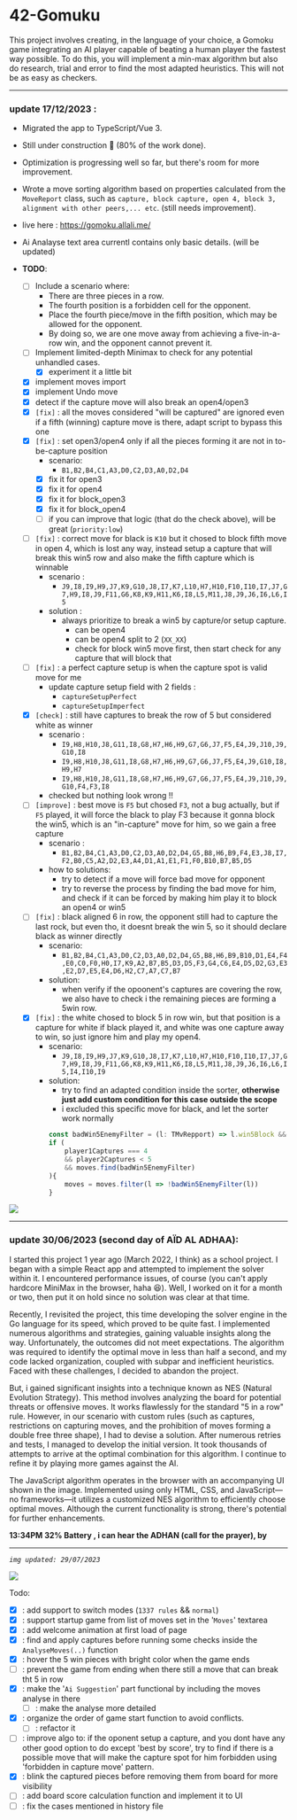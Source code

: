 # 42-Gomuku
This project involves creating, in the language of your choice, a Gomoku game integrating an AI player capable of beating a human player the fastest way possible. To do this, you will implement a min-max algorithm but also do research, trial and error to find the most adapted heuristics. This will not be as easy as checkers. 

---

### update 17/12/2023 :
- Migrated the app to TypeScript/Vue 3.
- Still under construction 🚧 (80% of the work done).
- Optimization is progressing well so far, but there's room for more improvement.
- Wrote a move sorting algorithm based on properties calculated from the `MoveReport` class, such as `capture, block capture, open 4, block 3, alignment with other peers,... etc`. (still needs improvement).

- live here : https://gomoku.allali.me/
- Ai Analayse text area currentl contains only basic details. (will be updated)
- **TODO**:
    - [ ] Include a scenario where:
        - There are three pieces in a row.
        - The fourth position is a forbidden cell for the opponent.
        - Place the fourth piece/move in the fifth position, which may be allowed for the opponent.
        - By doing so, we are one move away from achieving a five-in-a-row win, and the opponent cannot prevent it.
    - [ ] Implement limited-depth Minimax to check for any potential unhandled cases.
        - [x] experiment it a little bit
    - [x] implement moves import
    - [x] implement Undo move
    - [x] detect if the capture move will also break an open4/open3
    - [x] `[fix]` : all the moves considered "will be captured" are ignored even if a fifth (winning) capture move is there, adapt script to bypass this one
    - [x] `[fix]` : set open3/open4 only if all the pieces forming it are not in to-be-capture position
        - scenario: 
            - `B1,B2,B4,C1,A3,D0,C2,D3,A0,D2,D4`
        - [x] fix it for open3
        - [x] fix it for open4 
        - [x] fix it for block_open3
        - [x] fix it for block_open4
        - [ ] if you can improve that logic (that do the check above), will be great (`priority:low`)
    - [ ] `[fix]` : correct move for black is `K10` but it chosed to block fifth move in open 4, which is lost any way, instead setup a capture that will break this win5 row and also make the fifth capture which is winnable
        - scenario : 
            - `J9,I8,I9,H9,J7,K9,G10,J8,I7,K7,L10,H7,H10,F10,I10,I7,J7,G7,H9,I8,J9,F11,G6,K8,K9,H11,K6,I8,L5,M11,J8,J9,J6,I6,L6,I5`
        - solution : 
            - always prioritize to break a win5 by capture/or setup capture.
                - can be open4
                - can be open4 split to 2 (`XX_XX`)
                - check for block win5 move first, then start check for any capture that will block that
    - [ ] `[fix]` : a perfect capture setup is when the capture spot is valid move for me
        - update capture setup field with 2 fields :
            - `captureSetupPerfect`
            - `captureSetupImperfect`
    - [x] `[check]` : still have captures to break the row of 5 but considered white as winner
        - scenario : 
            - `I9,H8,H10,J8,G11,I8,G8,H7,H6,H9,G7,G6,J7,F5,E4,J9,J10,J9,G10,I8`
            - `I9,H8,H10,J8,G11,I8,G8,H7,H6,H9,G7,G6,J7,F5,E4,J9,G10,I8,H9,H7`
            - `I9,H8,H10,J8,G11,I8,G8,H7,H6,H9,G7,G6,J7,F5,E4,J9,J10,J9,G10,F4,F3,I8`
        - checked but nothing look wrong !!
    - [ ] `[improve]` : best move is `F5` but chosed `F3`, not a bug actually, but if `F5` played, it will force the black to play F3 because it gonna block the win5, which is an "in-capture" move for him, so we gain a free capture
        - scenario :
            - `B1,B2,B4,C1,A3,D0,C2,D3,A0,D2,D4,G5,B8,H6,B9,F4,E3,J8,I7,F2,B0,C5,A2,D2,E3,A4,D1,A1,E1,F1,F0,B10,B7,B5,D5`
        - how to solutions: 
            - try to detect if a move will force bad move for opponent
            - try to reverse the process by finding the bad move for him, and check if it can be forced by making him play it to block an open4 or win5
    - [ ] `[fix]` : black aligned  6 in row, the opponent still had to capture the last rock, but even tho, it doesnt break the win 5, so it should declare black as winner directly
        - scenario:
            - `B1,B2,B4,C1,A3,D0,C2,D3,A0,D2,D4,G5,B8,H6,B9,B10,D1,E4,F4,E0,C0,F0,H0,I7,K9,A2,B7,B5,D3,D5,F3,G4,C6,E4,D5,D2,G3,E3,E2,D7,E5,E4,D6,H2,C7,A7,C7,B7`
        - solution:
            - when verify if the opoonent's captures are covering the row, we also have to check i the remaining pieces are forming a 5win row.
    - [x] `[fix]` : the white chosed to block 5 in row win, but that position is a capture for white if black played it, and white was one capture away to win, so just ignore him and play my open4.
        - scenario:
            - `J9,I8,I9,H9,J7,K9,G10,J8,I7,K7,L10,H7,H10,F10,I10,I7,J7,G7,H9,I8,J9,F11,G6,K8,K9,H11,K6,I8,L5,M11,J8,J9,J6,I6,L6,I5,I4,I10,I9`
        - solution:
            - try to find an adapted condition inside the sorter, **otherwise just add custom condition for this case outside the scope**
            - i excluded this specific move for black, and let the sorter work normally
            ```ts
            const badWin5EnemyFilter = (l: TMvRepport) => l.win5Block && l.captured_opponent
            if (
                player1Captures === 4 
                && player2Captures < 5 
                && moves.find(badWin5EnemyFilter)
            ){
                moves = moves.filter(l => !badWin5EnemyFilter(l))
            }
            ```

<img src="./ressources/gomoku-ts-v1.2.png">

---
### update 30/06/2023 (second day of AÏD AL ADHAA):

I started this project 1 year ago (March 2022, I think) as a school project. I began with a simple React app and attempted to implement the solver within it. I encountered performance issues, of course (you can't apply hardcore MiniMax in the browser, haha 😆). 
Well, I worked on it for a month or two, then put it on hold since no solution was clear at that time.


Recently, I revisited the project, this time developing the solver engine in the Go language for its speed, which proved to be quite fast. I implemented numerous algorithms and strategies, gaining valuable insights along the way. Unfortunately, the outcomes did not meet expectations. The algorithm was required to identify the optimal move in less than half a second, and my code lacked organization, coupled with subpar and inefficient heuristics. Faced with these challenges, I decided to abandon the project. 
 
But, i gained significant insights into a technique known as NES (Natural Evolution Strategy). This method involves analyzing the board for potential threats or offensive moves. It works flawlessly for the standard "5 in a row" rule. However, in our scenario with custom rules (such as captures, restrictions on capturing moves, and the prohibition of moves forming a double free three shape), I had to devise a solution. After numerous retries and tests, I managed to develop the initial version. It took thousands of attempts to arrive at the optimal combination for this algorithm. I continue to refine it by playing more games against the AI.

The JavaScript algorithm operates in the browser with an accompanying UI shown in the image. Implemented using only HTML, CSS, and JavaScript—no frameworks—it utilizes a customized NES algorithm to efficiently choose optimal moves. Although the current functionality is strong, there's potential for further enhancements.

**13:34PM 32% Battery , i can hear the ADHAN (call for the prayer), by**

---
*`img updated: 29/07/2023`*

<img src="./ressources/gomoku-web-v4.1.png"/>

Todo:
- [x] : add support to switch modes (`1337 rules` && `normal`)
- [x] : support startup game from list of moves set in the '`Moves`' textarea
- [x] : add welcome animation at first load of page
- [x] : find and apply captures before running some checks inside the `AnalyseMoves(..)` function
- [x] : hover the 5 win pieces with bright color when the game ends
- [ ] : prevent the game from ending when there still a move that can break tht 5 in row
- [x] : make the '`Ai Suggestion`' part functional by including the moves analyse in there
    - [ ] : make the analyse more detailed
- [x] : organize the order of game start function to avoid conflicts.
    - [ ] : refactor it
- [ ] : improve algo to: if the oponent setup a capture, and you dont have any other good option to do except 'best by score', try to find if there is a possible move that will make the capture spot for him forbidden using 'forbidden in capture move' pattern.
- [x] : blink the captured pieces before removing them from board for more visibility
- [ ] : add board score calculation function and implement it to UI
- [ ] : fix the cases mentioned in history file 
